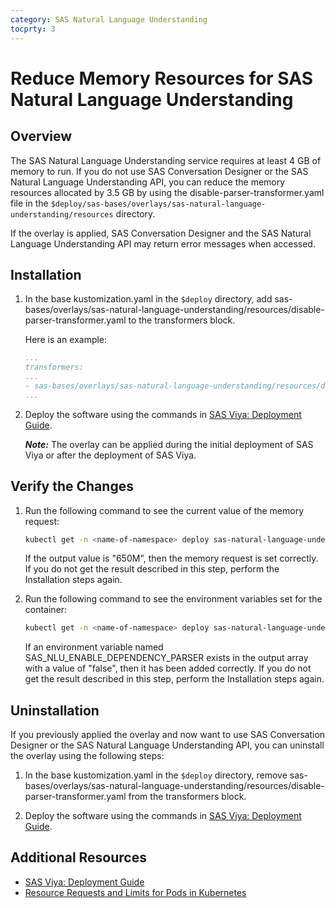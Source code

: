 ```yaml
---
category: SAS Natural Language Understanding
tocprty: 3
---
```


# Reduce Memory Resources for SAS Natural Language Understanding

## Overview

The SAS Natural Language Understanding service requires at least 4 GB of
memory to run. If you do not use SAS Conversation Designer or the SAS
Natural Language Understanding API, you can reduce the memory resources
allocated by 3.5 GB by using the disable-parser-transformer.yaml file in
the
`$deploy/sas-bases/overlays/sas-natural-language-understanding/resources`
directory.

If the overlay is applied, SAS Conversation Designer and the SAS Natural
Language Understanding API may return error messages when accessed.

## Installation

1. In the base kustomization.yaml in the `$deploy` directory, add
   sas-bases/overlays/sas-natural-language-understanding/resources/disable-parser-transformer.yaml
   to the transformers block.

   Here is an example:

   ```yaml
   ...
   transformers:
   ...
   - sas-bases/overlays/sas-natural-language-understanding/resources/disable-parser-transformer.yaml
   ...
   ```

2. Deploy the software using the commands in
   [SAS Viya: Deployment Guide](https://documentation.sas.com/?cdcId=itopscdc&cdcVersion=default&docsetId=dplyml0phy0dkr&docsetTarget=p127f6y30iimr6n17x2xe9vlt54q.htm).

   ***Note:*** The overlay can be applied during the initial deployment
   of SAS Viya or after the deployment of SAS Viya.

## Verify the Changes

1. Run the following command to see the current value of the memory
   request:

   ```sh
   kubectl get -n <name-of-namespace> deploy sas-natural-language-understanding -o jsonpath='{.spec.template.spec.containers[0].resources.requests.memory}'
   ```

   If the output value is "650M", then the memory request is set
   correctly. If you do not get the result described in this step,
   perform the Installation steps again.

2. Run the following command to see the environment variables set for
   the container:

   ```sh
   kubectl get -n <name-of-namespace> deploy sas-natural-language-understanding -o jsonpath='{.spec.template.spec.containers[0].env}'
   ```

   If an environment variable named SAS_NLU_ENABLE_DEPENDENCY_PARSER
   exists in the output array with a value of "false", then it has been
   added correctly. If you do not get the result described in this step,
   perform the Installation steps again.

## Uninstallation

If you previously applied the overlay and now want to use SAS
Conversation Designer or the SAS Natural Language Understanding API,
you can uninstall the overlay using the following steps:

1. In the base kustomization.yaml in the `$deploy` directory, remove
   sas-bases/overlays/sas-natural-language-understanding/resources/disable-parser-transformer.yaml
   from the transformers block.

2. Deploy the software using the commands in
   [SAS Viya: Deployment Guide](https://documentation.sas.com/?cdcId=itopscdc&cdcVersion=default&docsetId=dplyml0phy0dkr&docsetTarget=p127f6y30iimr6n17x2xe9vlt54q.htm).

## Additional Resources

* [SAS Viya: Deployment Guide](http://documentation.sas.com/?cdcId=itopscdc&cdcVersion=default&docsetId=dplyml0phy0dkr&docsetTarget=titlepage.htm)
* [Resource Requests and Limits for Pods in Kubernetes](https://kubernetes.io/docs/concepts/configuration/manage-resources-containers/#requests-and-limits)
